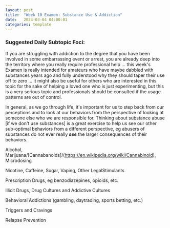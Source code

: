 ```yaml
---
layout: post
title:  "Week 10 Examen: Substance Use & Addiction"
date:   2024-03-04 04:00:01
categories: template
---
```



### Suggested Daily Subtopic Foci:

If you are struggling with addiction to the degree that you have been involved in some embarrassing event or arrest, you are already deep into the territory where you really require professional help ... this week's Examen is really intended for amateurs who have maybe dabbled with substances years ago and fully understood why they should taper their use off to zero ... it might also be useful for others who are interested in this topic for the sake of helping a loved one who is just experimenting, but this is a very serious topic and professionals should be consulted if the usage patterns are out of control.  

In general, as we go through life, it's important for us to step back from our perceptions and to look at our behaviors from the perspective of looking at someone else who we are responsible for.  Thinking about substance abuse [if we don't use substances] is a great exercise to help us see our other sub-optimal behaviors from a different perspective, eg abusers of substances do not ever really ***see*** the larger consequences of their behaviors.

Alcohol, Marijuana/[Cannabanoids]/(https://en.wikipedia.org/wiki/Cannabinoid), Microdosing

Nicotine, Caffeine, Sugar, Vaping, Other LegalStimulants

Prescription Drugs, eg benzodiazepines, opioids, etc.

Illicit Drugs, Drug Cultures and Addictive Cultures

Behavioral Addictions (gambling, daytrading, sports betting, etc.)

Triggers and Cravings

Relapse Prevention

